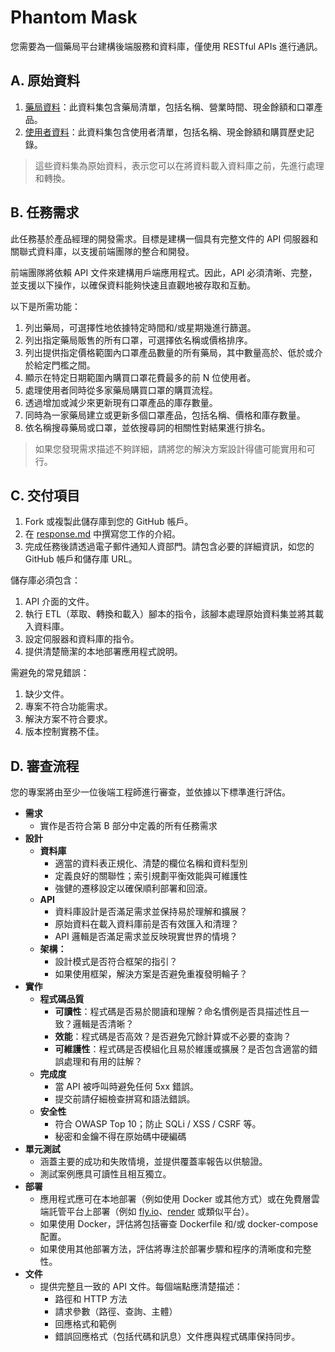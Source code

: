 # Phantom Mask
您需要為一個藥局平台建構後端服務和資料庫，僅使用 RESTful APIs 進行通訊。

## A. 原始資料
1. [藥局資料](data/pharmacies.json)：此資料集包含藥局清單，包括名稱、營業時間、現金餘額和口罩產品。
2. [使用者資料](data/users.json)：此資料集包含使用者清單，包括名稱、現金餘額和購買歷史記錄。

> 這些資料集為原始資料，表示您可以在將資料載入資料庫之前，先進行處理和轉換。

## B. 任務需求
此任務基於產品經理的開發需求。目標是建構一個具有完整文件的 API 伺服器和關聯式資料庫，以支援前端團隊的整合和開發。

前端團隊將依賴 API 文件來建構用戶端應用程式。因此，API 必須清晰、完整，並支援以下操作，以確保資料能夠快速且直觀地被存取和互動。

以下是所需功能：
1. 列出藥局，可選擇性地依據特定時間和/或星期幾進行篩選。
2. 列出指定藥局販售的所有口罩，可選擇依名稱或價格排序。
3. 列出提供指定價格範圍內口罩產品數量的所有藥局，其中數量高於、低於或介於給定門檻之間。
4. 顯示在特定日期範圍內購買口罩花費最多的前 N 位使用者。
5. 處理使用者同時從多家藥局購買口罩的購買流程。
6. 透過增加或減少來更新現有口罩產品的庫存數量。
7. 同時為一家藥局建立或更新多個口罩產品，包括名稱、價格和庫存數量。
8. 依名稱搜尋藥局或口罩，並依搜尋詞的相關性對結果進行排名。

> 如果您發現需求描述不夠詳細，請將您的解決方案設計得儘可能實用和可行。

## C. 交付項目
1. Fork 或複製此儲存庫到您的 GitHub 帳戶。
2. 在 [response.md](response.md) 中撰寫您工作的介紹。
3. 完成任務後請透過電子郵件通知人資部門。請包含必要的詳細資訊，如您的 GitHub 帳戶和儲存庫 URL。

儲存庫必須包含：
1. API 介面的文件。
2. 執行 ETL（萃取、轉換和載入）腳本的指令，該腳本處理原始資料集並將其載入資料庫。
3. 設定伺服器和資料庫的指令。
4. 提供清楚簡潔的本地部署應用程式說明。

需避免的常見錯誤：
1. 缺少文件。
2. 專案不符合功能需求。
3. 解決方案不符合要求。
4. 版本控制實務不佳。

## D. 審查流程
您的專案將由至少一位後端工程師進行審查，並依據以下標準進行評估。
* **需求**
  * 實作是否符合第 B 部分中定義的所有任務需求
* **設計**
  * **資料庫**
    * 適當的資料表正規化、清楚的欄位名稱和資料型別
    * 定義良好的關聯性；索引規劃平衡效能與可維護性
    * 強健的遷移設定以確保順利部署和回滾。
  * **API**
    * 資料庫設計是否滿足需求並保持易於理解和擴展？
    * 原始資料在載入資料庫前是否有效匯入和清理？
    * API 邏輯是否滿足需求並反映現實世界的情境？
  * **架構：**
    * 設計模式是否符合框架的指引？
    * 如果使用框架，解決方案是否避免重複發明輪子？
* **實作**
  * **程式碼品質**
    * **可讀性**：程式碼是否易於閱讀和理解？命名慣例是否具描述性且一致？邏輯是否清晰？
    * **效能**：程式碼是否高效？是否避免冗餘計算或不必要的查詢？
    * **可維護性**：程式碼是否模組化且易於維護或擴展？是否包含適當的錯誤處理和有用的註解？
  * **完成度**
    * 當 API 被呼叫時避免任何 5xx 錯誤。
    * 提交前請仔細檢查拼寫和語法錯誤。
  * **安全性**
    * 符合 OWASP Top 10；防止 SQLi / XSS / CSRF 等。
    * 秘密和金鑰不得在原始碼中硬編碼
* **單元測試**
  * 涵蓋主要的成功和失敗情境，並提供覆蓋率報告以供驗證。
  * 測試案例應具可讀性且相互獨立。
* **部署**
  * 應用程式應可在本地部署（例如使用 Docker 或其他方式）或在免費層雲端託管平台上部署（例如 [fly.io](https://fly.io/docs/speedrun/)、[render](https://render.com/docs/web-services) 或類似平台）。
  * 如果使用 Docker，評估將包括審查 Dockerfile 和/或 docker-compose 配置。
  * 如果使用其他部署方法，評估將專注於部署步驟和程序的清晰度和完整性。
* **文件**
  * 提供完整且一致的 API 文件。每個端點應清楚描述：
    * 路徑和 HTTP 方法
    * 請求參數（路徑、查詢、主體）
    * 回應格式和範例
    * 錯誤回應格式（包括代碼和訊息）文件應與程式碼庫保持同步。